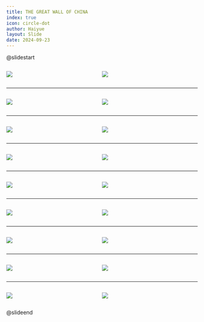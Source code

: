```yaml
---
title: THE GREAT WALL OF CHINA
index: true
icon: circle-dot
author: Haiyue
layout: Slide
date: 2024-09-23
---
```

 
@slidestart

<div style="display:flex">
<div style="flex:1">

![](/reading/english/Level-V/THE%20GREAT%20WALL%20OF%20CHINA/001.webp)
</div>
<div style="flex:1">

![](/reading/english/Level-V/THE%20GREAT%20WALL%20OF%20CHINA/002.webp)
</div>
</div>

---

<div style="display:flex">
<div style="flex:1">

![](/reading/english/Level-V/THE%20GREAT%20WALL%20OF%20CHINA/003.webp)
</div>
<div style="flex:1">

![](/reading/english/Level-V/THE%20GREAT%20WALL%20OF%20CHINA/004.webp)
</div>
</div>

---

<div style="display:flex">
<div style="flex:1">

![](/reading/english/Level-V/THE%20GREAT%20WALL%20OF%20CHINA/005.webp)
</div>
<div style="flex:1">

![](/reading/english/Level-V/THE%20GREAT%20WALL%20OF%20CHINA/006.webp)
</div>
</div>

---

<div style="display:flex">
<div style="flex:1">

![](/reading/english/Level-V/THE%20GREAT%20WALL%20OF%20CHINA/007.webp)
</div>
<div style="flex:1">

![](/reading/english/Level-V/THE%20GREAT%20WALL%20OF%20CHINA/008.webp)
</div>
</div>

---

<div style="display:flex">
<div style="flex:1">

![](/reading/english/Level-V/THE%20GREAT%20WALL%20OF%20CHINA/009.webp)
</div>
<div style="flex:1">

![](/reading/english/Level-V/THE%20GREAT%20WALL%20OF%20CHINA/010.webp)
</div>
</div>

---

<div style="display:flex">
<div style="flex:1">

![](/reading/english/Level-V/THE%20GREAT%20WALL%20OF%20CHINA/011.webp)
</div>
<div style="flex:1">

![](/reading/english/Level-V/THE%20GREAT%20WALL%20OF%20CHINA/012.webp)
</div>
</div>

---

<div style="display:flex">
<div style="flex:1">

![](/reading/english/Level-V/THE%20GREAT%20WALL%20OF%20CHINA/013.webp)
</div>
<div style="flex:1">

![](/reading/english/Level-V/THE%20GREAT%20WALL%20OF%20CHINA/014.webp)
</div>
</div>

---

<div style="display:flex">
<div style="flex:1">

![](/reading/english/Level-V/THE%20GREAT%20WALL%20OF%20CHINA/015.webp)
</div>
<div style="flex:1">

![](/reading/english/Level-V/THE%20GREAT%20WALL%20OF%20CHINA/016.webp)
</div>
</div>

---

<div style="display:flex">
<div style="flex:1">

![](/reading/english/Level-V/THE%20GREAT%20WALL%20OF%20CHINA/017.webp)
</div>
<div style="flex:1">

![](/reading/english/Level-V/THE%20GREAT%20WALL%20OF%20CHINA/018.webp)
</div>
</div>

@slideend